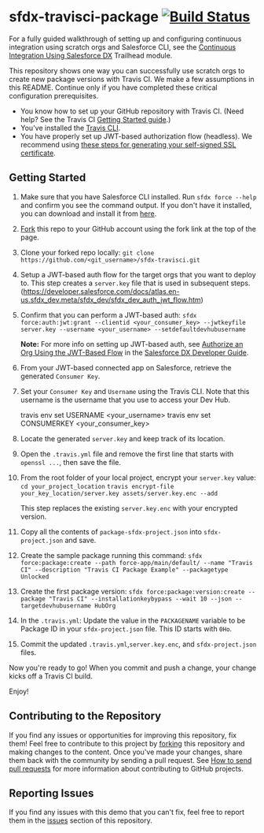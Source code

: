 # sfdx-travisci-package [![Build Status](https://travis-ci.org/forcedotcom/sfdx-travisci-package.svg?branch=master)](https://travis-ci.org/forcedotcom/sfdx-travisci-package)

For a fully guided walkthrough of setting up and configuring continuous integration using scratch orgs and Salesforce CLI, see the [Continuous Integration Using Salesforce DX](https://trailhead.salesforce.com/modules/sfdx_travis_ci) Trailhead module.

This repository shows one way you can successfully use scratch orgs to create new package versions with Travis CI. We make a few assumptions in this README. Continue only if you have completed these critical configuration prerequisites.

- You know how to set up your GitHub repository with Travis CI. (Need help? See the Travis CI [Getting Started guide](https://docs.travis-ci.com/user/getting-started/).)
- You've installed the [Travis CLI](https://github.com/travis-ci/travis.rb#installation). 
- You have properly set up JWT-based authorization flow (headless). We recommend using [these steps for generating your self-signed SSL certificate](https://devcenter.heroku.com/articles/ssl-certificate-self). 

## Getting Started

1) Make sure that you have Salesforce CLI installed. Run `sfdx force --help` and confirm you see the command output. If you don't have it installed, you can download and install it from [here](https://developer.salesforce.com/tools/sfdxcli).

2) [Fork](http://help.github.com/fork-a-repo/) this repo to your GitHub account using the fork link at the top of the page.

3) Clone your forked repo locally: `git clone https://github.com/<git_username>/sfdx-travisci.git`

4) Setup a JWT-based auth flow for the target orgs that you want to deploy to. This step creates a `server.key` file that is used in subsequent steps.
(https://developer.salesforce.com/docs/atlas.en-us.sfdx_dev.meta/sfdx_dev/sfdx_dev_auth_jwt_flow.htm)

5) Confirm that you can perform a JWT-based auth: `sfdx force:auth:jwt:grant --clientid <your_consumer_key> --jwtkeyfile server.key --username <your_username> --setdefaultdevhubusername`

   **Note:** For more info on setting up JWT-based auth, see [Authorize an Org Using the JWT-Based Flow](https://developer.salesforce.com/docs/atlas.en-us.sfdx_dev.meta/sfdx_dev/sfdx_dev_auth_jwt_flow.htm) in the [Salesforce DX Developer Guide](https://developer.salesforce.com/docs/atlas.en-us.sfdx_dev.meta/sfdx_dev).

6) From your JWT-based connected app on Salesforce, retrieve the generated `Consumer Key`.

7) Set your `Consumer Key` and `Username` using the Travis CLI. Note that this username is the username that you use to access your Dev Hub.

    travis env set USERNAME <your_username>
    travis env set CONSUMERKEY <your_consumer_key>

8) Locate the generated `server.key` and keep track of its location.

9) Open the `.travis.yml` file and remove the first line that starts with `openssl ...`, then save the file.

10) From the root folder of your local project, encrypt your `server.key` value:
    `cd your_project_location`
    `travis encrypt-file your_key_location/server.key assets/server.key.enc --add`

    This step replaces the existing `server.key.enc` with your encrypted version.

11) Copy all the contents of `package-sfdx-project.json` into `sfdx-project.json` and save.

12) Create the sample package running this command: `sfdx force:package:create --path force-app/main/default/ --name "Travis CI" --description "Travis CI Package Example" --packagetype Unlocked`

13) Create the first package version: `sfdx force:package:version:create --package "Travis CI" --installationkeybypass --wait 10 --json --targetdevhubusername HubOrg`

14) In the `.travis.yml`: Update the value in the `PACKAGENAME` variable to be Package ID in your `sfdx-project.json` file.  This ID starts with `0Ho`.

15) Commit the updated `.travis.yml`,`server.key.enc`, and `sfdx-project.json` files.

Now you're ready to go! When you commit and push a change, your change kicks off a Travis CI build.

Enjoy!

## Contributing to the Repository ###

If you find any issues or opportunities for improving this repository, fix them! Feel free to contribute to this project by [forking](http://help.github.com/fork-a-repo/) this repository and making changes to the content. Once you've made your changes, share them back with the community by sending a pull request. See [How to send pull requests](http://help.github.com/send-pull-requests/) for more information about contributing to GitHub projects.

## Reporting Issues ###

If you find any issues with this demo that you can't fix, feel free to report them in the [issues](https://github.com/forcedotcom/sfdx-travisci-package/issues) section of this repository.

